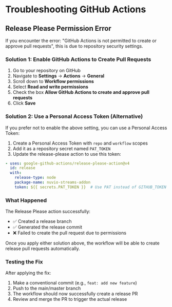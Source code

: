 # Troubleshooting GitHub Actions

## Release Please Permission Error

If you encounter the error: "GitHub Actions is not permitted to create or approve pull requests", this is due to repository security settings.

### Solution 1: Enable GitHub Actions to Create Pull Requests

1. Go to your repository on GitHub
2. Navigate to **Settings** → **Actions** → **General**
3. Scroll down to **Workflow permissions**
4. Select **Read and write permissions**
5. Check the box **Allow GitHub Actions to create and approve pull requests**
6. Click **Save**

### Solution 2: Use a Personal Access Token (Alternative)

If you prefer not to enable the above setting, you can use a Personal Access Token:

1. Create a Personal Access Token with `repo` and `workflow` scopes
2. Add it as a repository secret named `PAT_TOKEN`
3. Update the release-please action to use this token:

```yaml
- uses: google-github-actions/release-please-action@v4
  id: release
  with:
    release-type: node
    package-name: nuvio-streams-addon
    token: ${{ secrets.PAT_TOKEN }}  # Use PAT instead of GITHUB_TOKEN
```

### What Happened

The Release Please action successfully:
- ✅ Created a release branch
- ✅ Generated the release commit
- ❌ Failed to create the pull request due to permissions

Once you apply either solution above, the workflow will be able to create release pull requests automatically.

### Testing the Fix

After applying the fix:
1. Make a conventional commit (e.g., `feat: add new feature`)
2. Push to the main/master branch
3. The workflow should now successfully create a release PR
4. Review and merge the PR to trigger the actual release